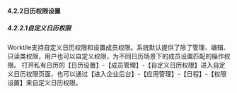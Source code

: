 #### 4.2.2日历权限设置

##### 4.2.2.1自定义日历权限
Worktile支持自定义日历权限和设置成员权限。系统默认提供了除了管理、编辑、只读类权限，用户也可以自定义权限，为不同日历场景下的成员设置匹配的操作权限。
打开私有日历的【日历设置】-【成员管理】-【自定义日历权限】进入自定义日历权限页面，也可以通过【进入企业后台】-【应用管理】-【日程】-【权限设置】来自定义日历权限。
